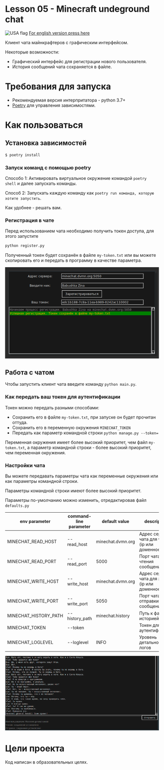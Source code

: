 # Lesson 05 - Minecraft undeground chat

![][usa_flag] [For english version press here](./README_EN.md)

Клиент чата майнкрафтеров с графическим интерфейсом.

Некоторые возможности:

* Графический интерфейс для регистрации нового пользователя.
* История сообщений чата сохраняется в файле.


# Требования для запуска

* Рекомендуемая версия интерпритатора - python 3.7+
* [Poetry](https://poetry.eustace.io/) для управления зависимостями. 

# Как пользоваться


## Установка зависимостей

```bash
$ poetry install
```
### Запуск команд с помощью poetry

Способо 1: Активировать виртуальное окружение командой ```poetry shell``` и далее запускать команды.

Способ 2: Запускать каждую команду как ```poetry run команда, которую хотите запустить```.

Как удобнее - решать вам.

### Регистрация в чате

Перед использованием чата необходимо получить токен доступа, для этого запустите

```bash
python register.py
```

Полученный токен будет сохранён в файле `my-token.txt` или вы можете скопировать его и передать в программу в качестве параметра.


![Successfull registration][registration]


## Работа с чатом

Чтобы запустить клиент чата введите команду ```python main.py```. 


### Как передать ваш токен для аутентификации

Токен можно передать разными способами:

* Сохранить его в файле `my-token.txt`, при запуске он будет прочитан оттуда.
* Сохранить его в переменную окружения `MINECHAT_TOKEN`
* Передать как параметр командной строки ```python manage.py --token=```

Переменная окружения имеет более высокий приоритет, чем файл ```my-token.txt```, 
а параметр командной строки - более высокий приоритет, чем переменная окружения.


### Настройки чата

Вы можете передавать параметры чата как переменные окружения или как параметры командной строки.

Параметры командной строки имеют более высокий приоритет.

Параметры по-умолчанию можно изменить, отредактировав файл `defaults.py`


| env parameter |  command-line parameter | default value |  description  |
|---|---|---|---|
| MINECHAT_READ_HOST  | --read_host  | minechat.dvmn.org  | Адрес сервера чата для чтения (ip или доменное имя)  |
| MINECHAT_READ_PORT  | --read_port  | 5000  | Порт чата для чтения сообщений |
| MINECHAT_WRITE_HOST  | --write_host  | minechat.dvmn.org  | Адрес сервера чата для записи (ip или доменное имя)  |
| MINECHAT_WRITE_PORT  | --write_port  | 5050  | Порт чата для отправки сообщений |
| MINECHAT_HISTORY_PATH  | --history_path  | minechat.history  | Путь к файлу с историей чата  |
| MINECHAT_TOKEN  | --token  |   | Токен для аутентификации |
| MINECHAT_LOGLEVEL  | --loglevel  | INFO  | Уровень детальности логов |


![Chat client is running][chat_window]


# Цели проекта

Код написан в образовательных целях.


[registration]: readme_pics/registration.png "Registration window"
[chat_window]: readme_pics/chat.png "Chat in work"
[usa_flag]: readme_pics/usa_icon.png "USA flag"
